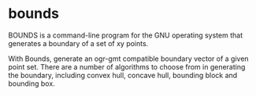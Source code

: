 # bounds
BOUNDS is a command-line program for the GNU operating system that generates a boundary of a set of xy points.

With Bounds, generate an ogr-gmt compatible boundary vector of a given point set. There are a number of algorithms to choose from in generating the boundary, including convex hull, concave hull, bounding block and bounding box.
